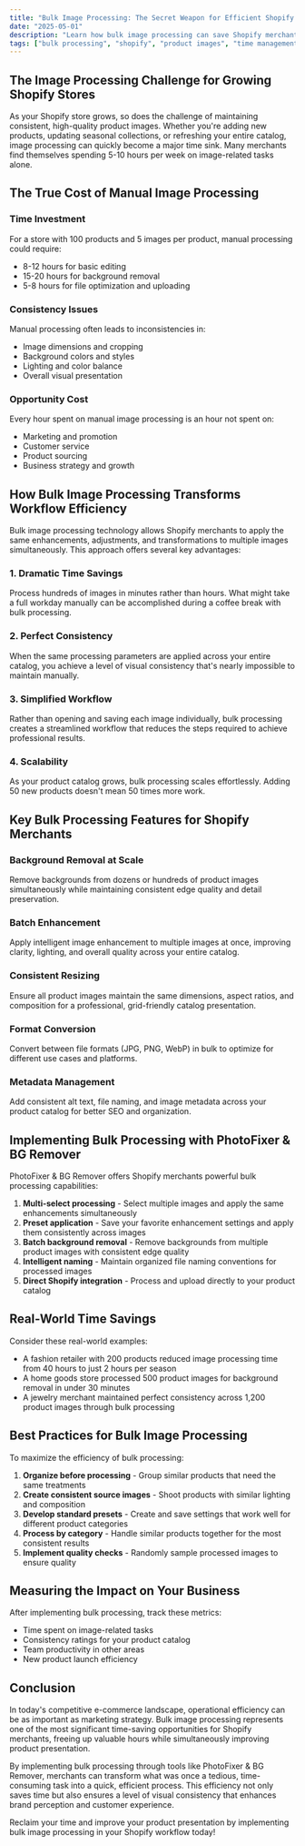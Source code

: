```yaml
---
title: "Bulk Image Processing: The Secret Weapon for Efficient Shopify Store Management"
date: "2025-05-01"
description: "Learn how bulk image processing can save Shopify merchants hours of work while creating a consistent, professional product catalog."
tags: ["bulk processing", "shopify", "product images", "time management", "ecommerce efficiency"]
---
```


## The Image Processing Challenge for Growing Shopify Stores

As your Shopify store grows, so does the challenge of maintaining consistent, high-quality product images. Whether you're adding new products, updating seasonal collections, or refreshing your entire catalog, image processing can quickly become a major time sink. Many merchants find themselves spending 5-10 hours per week on image-related tasks alone.

## The True Cost of Manual Image Processing

### Time Investment

For a store with 100 products and 5 images per product, manual processing could require:
- 8-12 hours for basic editing
- 15-20 hours for background removal
- 5-8 hours for file optimization and uploading

### Consistency Issues

Manual processing often leads to inconsistencies in:
- Image dimensions and cropping
- Background colors and styles
- Lighting and color balance
- Overall visual presentation

### Opportunity Cost

Every hour spent on manual image processing is an hour not spent on:
- Marketing and promotion
- Customer service
- Product sourcing
- Business strategy and growth

## How Bulk Image Processing Transforms Workflow Efficiency

Bulk image processing technology allows Shopify merchants to apply the same enhancements, adjustments, and transformations to multiple images simultaneously. This approach offers several key advantages:

### 1. Dramatic Time Savings

Process hundreds of images in minutes rather than hours. What might take a full workday manually can be accomplished during a coffee break with bulk processing.

### 2. Perfect Consistency

When the same processing parameters are applied across your entire catalog, you achieve a level of visual consistency that's nearly impossible to maintain manually.

### 3. Simplified Workflow

Rather than opening and saving each image individually, bulk processing creates a streamlined workflow that reduces the steps required to achieve professional results.

### 4. Scalability

As your product catalog grows, bulk processing scales effortlessly. Adding 50 new products doesn't mean 50 times more work.

## Key Bulk Processing Features for Shopify Merchants

### Background Removal at Scale

Remove backgrounds from dozens or hundreds of product images simultaneously while maintaining consistent edge quality and detail preservation.

### Batch Enhancement

Apply intelligent image enhancement to multiple images at once, improving clarity, lighting, and overall quality across your entire catalog.

### Consistent Resizing

Ensure all product images maintain the same dimensions, aspect ratios, and composition for a professional, grid-friendly catalog presentation.

### Format Conversion

Convert between file formats (JPG, PNG, WebP) in bulk to optimize for different use cases and platforms.

### Metadata Management

Add consistent alt text, file naming, and image metadata across your product catalog for better SEO and organization.

## Implementing Bulk Processing with PhotoFixer & BG Remover

PhotoFixer & BG Remover offers Shopify merchants powerful bulk processing capabilities:

1. **Multi-select processing** - Select multiple images and apply the same enhancements simultaneously
2. **Preset application** - Save your favorite enhancement settings and apply them consistently across images
3. **Batch background removal** - Remove backgrounds from multiple product images with consistent edge quality
4. **Intelligent naming** - Maintain organized file naming conventions for processed images
5. **Direct Shopify integration** - Process and upload directly to your product catalog

## Real-World Time Savings

Consider these real-world examples:

- A fashion retailer with 200 products reduced image processing time from 40 hours to just 2 hours per season
- A home goods store processed 500 product images for background removal in under 30 minutes
- A jewelry merchant maintained perfect consistency across 1,200 product images through bulk processing

## Best Practices for Bulk Image Processing

To maximize the efficiency of bulk processing:

1. **Organize before processing** - Group similar products that need the same treatments
2. **Create consistent source images** - Shoot products with similar lighting and composition
3. **Develop standard presets** - Create and save settings that work well for different product categories
4. **Process by category** - Handle similar products together for the most consistent results
5. **Implement quality checks** - Randomly sample processed images to ensure quality

## Measuring the Impact on Your Business

After implementing bulk processing, track these metrics:

- Time spent on image-related tasks
- Consistency ratings for your product catalog
- Team productivity in other areas
- New product launch efficiency

## Conclusion

In today's competitive e-commerce landscape, operational efficiency can be as important as marketing strategy. Bulk image processing represents one of the most significant time-saving opportunities for Shopify merchants, freeing up valuable hours while simultaneously improving product presentation.

By implementing bulk processing through tools like PhotoFixer & BG Remover, merchants can transform what was once a tedious, time-consuming task into a quick, efficient process. This efficiency not only saves time but also ensures a level of visual consistency that enhances brand perception and customer experience.

Reclaim your time and improve your product presentation by implementing bulk image processing in your Shopify workflow today!
